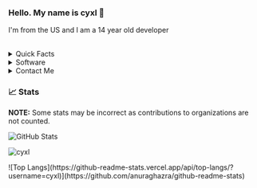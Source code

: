 ### Hello. My name is cyxl 👋
I'm from the US and I am a 14 year old developer
<br/><br/>
<!--suppress HtmlDeprecatedAttribute -->
<details>
  <summary>Quick Facts</summary><br/>
  
  * Gender / Sexuality: Straight Male
  * Pronunciations: He, Him

</details>


<details>
  <summary>Software</summary><br/>
  
  * IDE: IntelliJ IDEA, Pycharm, and Visual Studio 
  * Text Editor: Sublime text 3 
  * Host OS: Windows
  * VM: Ubuntu 20.04 (highly recommend)
  * Browser: Brave 
  
 </details>
 
 </details>


<details>
  <summary>Contact Me</summary><br/>
 
  * Discord: @cyxl#0001
  * Email: cyxlpublic@gmail.com
  * Website: 

</details>


 
### 📈 Stats

**NOTE:** Some stats may be incorrect as contributions to organizations
are not counted.

![GitHub Stats](https://github-readme-stats.vercel.app/api?username=cyxl&count_private=true&theme=tokyonight&show_icons=true)


<p> <img src="https://komarev.com/ghpvc/?username=cyxlf&color=8E64D0" alt="cyxl" /> </p>
![Top Langs](https://github-readme-stats.vercel.app/api/top-langs/?username=cyxl)](https://github.com/anuraghazra/github-readme-stats)

